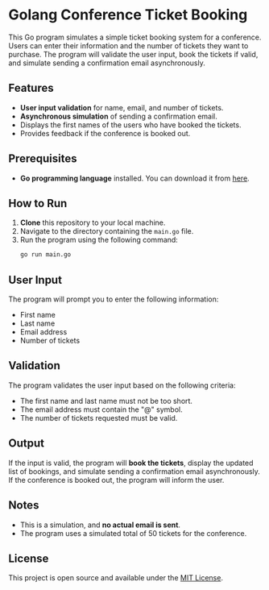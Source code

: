 
# Golang Conference Ticket Booking

This Go program simulates a simple ticket booking system for a conference. Users can enter their information and the number of tickets they want to purchase. The program will validate the user input, book the tickets if valid, and simulate sending a confirmation email asynchronously.

## Features
- **User input validation** for name, email, and number of tickets.
- **Asynchronous simulation** of sending a confirmation email.
- Displays the first names of the users who have booked the tickets.
- Provides feedback if the conference is booked out.

## Prerequisites
- **Go programming language** installed. You can download it from [here](https://golang.org/dl/).

## How to Run
1. **Clone** this repository to your local machine.
2. Navigate to the directory containing the `main.go` file.
3. Run the program using the following command:
    ```sh
    go run main.go
    ```

## User Input
The program will prompt you to enter the following information:
- First name
- Last name
- Email address
- Number of tickets

## Validation
The program validates the user input based on the following criteria:
- The first name and last name must not be too short.
- The email address must contain the "@" symbol.
- The number of tickets requested must be valid.

## Output
If the input is valid, the program will **book the tickets**, display the updated list of bookings, and simulate sending a confirmation email asynchronously. If the conference is booked out, the program will inform the user.

## Notes
- This is a simulation, and **no actual email is sent**.
- The program uses a simulated total of 50 tickets for the conference.

## License
This project is open source and available under the [MIT License](LICENSE).
